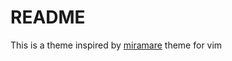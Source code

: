 # README

This is a theme inspired by [miramare](https://github.com/franbach/miramare) theme for vim

